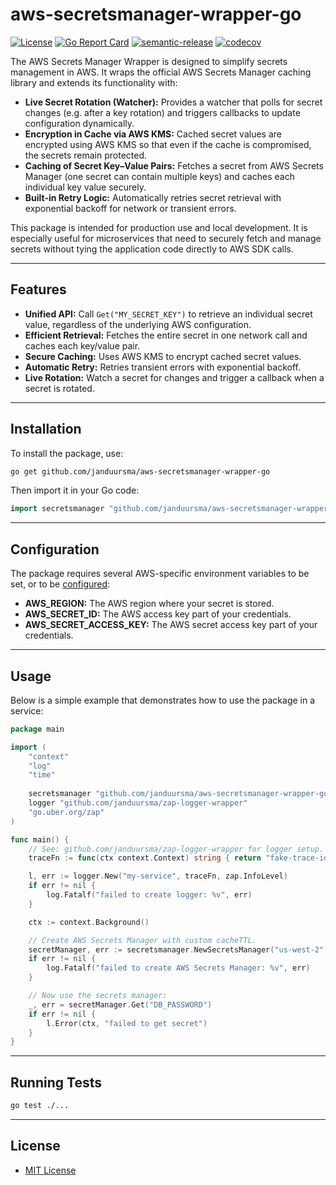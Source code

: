 # aws-secretsmanager-wrapper-go

[![License](https://img.shields.io/badge/license-MIT-blue.svg)](https://opensource.org/licenses/MIT)
[![Go Report Card](https://goreportcard.com/badge/github.com/janduursma/aws-secretsmanager-wrapper-go)](https://goreportcard.com/report/github.com/janduursma/aws-secretsmanager-wrapper-go)
[![semantic-release](https://img.shields.io/badge/semantic--release-ready-brightgreen)](https://github.com/go-semantic-release/go-semantic-release)
[![codecov](https://codecov.io/gh/janduursma/aws-secretsmanager-wrapper-go/graph/badge.svg?token=NA24AOA3EN)](https://codecov.io/gh/janduursma/aws-secretsmanager-wrapper-go)

The AWS Secrets Manager Wrapper is designed to simplify secrets management in AWS. It wraps the official AWS Secrets Manager caching library and extends its functionality with:

- **Live Secret Rotation (Watcher):** Provides a watcher that polls for secret changes (e.g. after a key rotation) and triggers callbacks to update configuration dynamically.
- **Encryption in Cache via AWS KMS:** Cached secret values are encrypted using AWS KMS so that even if the cache is compromised, the secrets remain protected.
- **Caching of Secret Key–Value Pairs:** Fetches a secret from AWS Secrets Manager (one secret can contain multiple keys) and caches each individual key value securely.
- **Built-in Retry Logic:** Automatically retries secret retrieval with exponential backoff for network or transient errors.


This package is intended for production use and local development. It is especially useful for microservices that need to securely fetch and manage secrets without tying the application code directly to AWS SDK calls.

---

## Features

- **Unified API:** Call `Get("MY_SECRET_KEY")` to retrieve an individual secret value, regardless of the underlying AWS configuration.
- **Efficient Retrieval:** Fetches the entire secret in one network call and caches each key/value pair.
- **Secure Caching:** Uses AWS KMS to encrypt cached secret values.
- **Automatic Retry:** Retries transient errors with exponential backoff.
- **Live Rotation:** Watch a secret for changes and trigger a callback when a secret is rotated.

---

## Installation

To install the package, use:

```bash
go get github.com/janduursma/aws-secretsmanager-wrapper-go
```

Then import it in your Go code:

```go
import secretsmanager "github.com/janduursma/aws-secretsmanager-wrapper-go"
```

---

## Configuration

The package requires several AWS-specific environment variables to be set, or to be [configured](https://docs.aws.amazon.com/cli/latest/reference/configure/):

- **AWS_REGION:** The AWS region where your secret is stored.
- **AWS_SECRET_ID:** The AWS access key part of your credentials.
- **AWS_SECRET_ACCESS_KEY:** The AWS secret access key part of your credentials.

---

## Usage

Below is a simple example that demonstrates how to use the package in a service:

```go
package main

import (
	"context"
	"log"
	"time"
	
	secretsmanager "github.com/janduursma/aws-secretsmanager-wrapper-go"
	logger "github.com/janduursma/zap-logger-wrapper"
	"go.uber.org/zap"
)

func main() {
	// See: github.com/janduursma/zap-logger-wrapper for logger setup.
	traceFn := func(ctx context.Context) string { return "fake-trace-id" }

	l, err := logger.New("my-service", traceFn, zap.InfoLevel)
	if err != nil {
		log.Fatalf("failed to create logger: %v", err)
	}

	ctx := context.Background()

	// Create AWS Secrets Manager with custom cacheTTL.
	secretManager, err := secretsmanager.NewSecretsManager("us-west-2", "my-secret-id", "my-kms-key-id", l, secretsmanager.WithCacheTTL(30*time.Minute))
	if err != nil {
		log.Fatalf("failed to create AWS Secrets Manager: %v", err)
	}

	// Now use the secrets manager:
	_, err = secretManager.Get("DB_PASSWORD")
	if err != nil {
		l.Error(ctx, "failed to get secret")
	}
}
```

---

## Running Tests
```sh
go test ./...
```

---

## License
- [MIT License](LICENSE)
